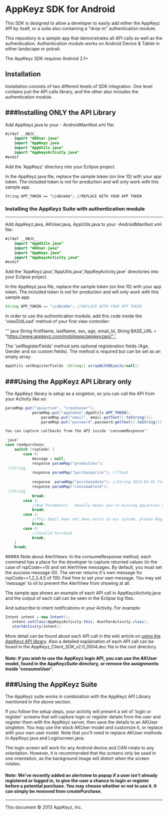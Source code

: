 AppKeyz SDK for Android
============

This SDK is designed to allow a developer to easily add either the AppKeyz API by itself, or a suite also containing a "drop-in" authentication module.

This repository is a sample app that demonstrates all API calls as well as the authentication. Authentication module works on Android Device & Tablet in either landscape or potrait.

The AppKeyz SDK requires Android 2.1+

Installation
------------

Installation consists of two different levels of SDK integration. One level contains just the API calls library, and the other also includes the authentication module.

###Installing ONLY the API Library
------
Add AppKeyz.java to your <Application Name>- AndroidManifest.xml file:

```.java
#ifdef __OBJC__
    import "AKUser.java"
    import "AppKeyz.java
    import "AppUtils.java"
    import "AppkeysActivity.java" 
#endif
```

Add the 'AppKeyz' directory into your Eclipse project.

In the AppKeyz.java file, replace the sample token (on line 10) with your app token. The included token is not for production and will only work with this sample app.

```.Java
String APP_TOKEN == "ci48xk6m"; //REPLACE WITH YOUR APP TOKEN
```


### Installing the AppKeyz Suite with authentication module
------

Add AppKeyz.java, AKUser.java, AppUtils.java to your <Application Name>-AndroidManifest.xml file:

```.java
#ifdef __OBJC__
    import "AppUtils.java"
    import "AKUser.java"
    import "AppKeyz.java"
    import "AppkeyzActivity.java"
#endif
```

Add the 'AppKeyz.java','AppUtils.java','AppKeyActivity.jave' directories into your Eclipse project.

In the AppKeyz.java file, replace the sample token (on line 10) with your app token. The included token is not for production and will only work with this sample app.

```.java
String APP_TOKEN == "ci48xk6m"; //REPLACE WITH YOUR APP TOKEN
```

In order to use the authentication module, add this code inside the 'viewDidLoad' method of your first view controller:

''' java
String firstName, lastName, sex, age, email_Id,
String BASE_URL = "https://www.appkeyz.com/mobileapp/appkeyzapi/";`

The 'setRegisterFields' method sets optional registeration fields (Age, Gender and six custom fields). The method is required but can be set as an empty array:


```Java
AppUtils setRegisterFields :String[] arrayWithObjects(null);
```

###Using the AppKeyz API Library only
------

The AppKeyz library is setup as a singleton, so you can call the API from your Activity like so:

```java
paramMap.put("apiaction", "createuser");
  			paramMap.put("apptoken",AppUtils.APP_TOKEN);
				paramMap.put("email", email.getText().toString());
				paramMap.put("password",password.getText().toString());```

You can capture callbacks from the API inside 'consumeResponse':

`java'
case readpurchase:
    switch (rspCode) {
        case 0:
            message = null;
            response paramMap("productsku");
 //String
            response paramMap("purchaseprice"); //float
           
            response  paramMap("purchasedate"); //String 2013-01-01 format
            response paramMap("consumableid");
 //String
            break;
        case 1:
            //Bad Parameters.  Usually means you're missing apiaction or apptoken
            break;
        case 2:
            //This Email does not does exist in our system, please Register or log in using a different email
            break;
        case 4:
            //Invalid Purchase
            break;
    }
    break;
```

####A Note about AlertViews:
In the consumeResponse method, each command has a place for the developer to capture returned values (in the case of rspCode==0) and set AlertView messages. By default, you must set the success message (0). The server returns it's own message for rspCode==1,2,3,4,5 of 100. Feel free to set your own message. You may set 'message' to nil to prevent the AlertView from showing at all.

The sample app shows an example of each API call in AppKeyzActivity.java and the output of each call can be seen in the Eclipse log files.


And subscribe to intent notifications in your Activity. For example:

```java
Intent intent = new Intent();
   intent.setClass(AppKeyzActivity.this, AnotherActivity.class);
   startActivity(intent);
```

More detail can be found about each API call in the wiki article on <a href="https://github.com/AppKeyz/app-keyz-Android/wiki/AppKeyz-API-Library">using the AppKeyz API library</a>. Also a detailed explaination of each API call can be found in the AppKeyz_Client_SDK_v2.0_0504.doc file in the root directory.

#### Note: if you wish to use the AppKeyz login API, you can use the AKUser model, found in the AppKeyzSuite directory, or remove the assignments inside 'consumeUser'.



###Using the AppKeyz Suite
------

The AppKeyz suite works in combination with the AppKeyz API Library mentioned in the above section.

If you follow the setup steps, your activity will present a set of 'login or register' screens that will capture login or register details from the user and register them with the AppKeyz server, then save the details to an AKUser singleton. You may use the stock AKUser model and customize it, or replace with your own user model. Note that you'll need to replace AKUser methods in AppKeyz.java and Loginscreen.java.

The login screen will work for any Android device and CAN rotate to any orientation. However, it is recommended that the screens only be used in one orientation, as the background image will distort when the screen rotates.

#### Note: We've recently added an alertview to popup if a user isn't already registered or logged in, to give the user a chance to login or register before a potential purchase. You may choose whether or not to use it. It can simply be removed from createPurchase.

------
This document &copy; 2013 AppKeyz, Inc.

